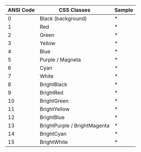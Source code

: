 

|ANSI Code  |CSS Classes             | Sample | 
|-|-|-|
|0     | Black (background) | <span class='background ANSI0'>*</span> | 
|1     | Red    | <span class='ANSI1'>*</span> | 
|2     | Green  | <span class='ANSI2'>*</span> | 
|3     | Yellow | <span class='ANSI3'>*</span> | 
|4     | Blue   | <span class='ANSI4'>*</span> | 
|5     | Purple / Magneta | <span class='ANSI5'>*</span> |
|6     | Cyan   | <span class='ANSI6'>*</span> |
|7     | White | <span class='ANSI7'>*</span> |
|8     | BrightBlack     | <span class='ANSI8'>*</span> |
|9     | BrightRed     | <span class='ANSI9'>*</span> |
|10    | BrightGreen     | <span class='ANSI10'>*</span> |
|11    | BrightYellow     | <span class='ANSI11'>*</span> |
|12    | BrightBlue     | <span class='ANSI12'>*</span> |
|13    | BrightPurple / BrightMagenta     | <span class='ANSI13'>*</span> |
|14    | BrightCyan     | <span class='ANSI14'>*</span> |
|15    | BrightWhite     | <span class='ANSI15'>*</span> |

